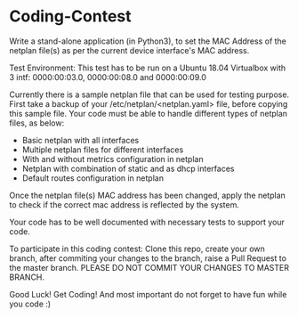 # Coding-Contest
Write a stand-alone application (in Python3), to set the MAC Address of the netplan file(s) as per the current device interface's MAC address.

Test Environment:
This test has to be run on a Ubuntu 18.04 Virtualbox with
 3 intf: 0000:00:03.0, 0000:00:08.0 and 0000:00:09.0

Currently there is a sample netplan file that can be used for testing purpose. First take a backup of your /etc/netplan/<netplan.yaml> file, before copying this sample file. Your code must be able to handle different types of netplan files, as below:
- Basic netplan with all interfaces
- Multiple netplan files for different interfaces
- With and without metrics configuration in netplan
- Netplan with combination of static and as dhcp interfaces
- Default routes configuration in netplan

Once the netplan file(s) MAC address has been changed, apply the netplan to check if the correct mac address is reflected by the system.

Your code has to be well documented with necessary tests to support your code.

To participate in this coding contest: Clone this repo, create your own branch, after commiting your changes to the branch, raise a Pull Request to the master branch.
PLEASE DO NOT COMMIT YOUR CHANGES TO MASTER BRANCH.

Good Luck! Get Coding!
And most important do not forget to have fun while you code :)
